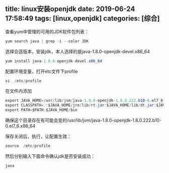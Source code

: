 title: linux安装openjdk
date: 2019-06-24 17:58:49
tags: [linux,openjdk]
categories: [综合]
---
查看yum中管理的可用的JDK软件包列表：

```java
yum search java | grep -i --color JDK
```

<!--more-->

选择合适版本，安装jdk，本人选择的是java-1.8.0-openjdk-devel.x86_64

```java
yum install java-1.8.0-openjdk-devel.x86_64
```

配置环境变量，打开etc文件下profile

```java
vi  /etc/profile
```

在文件内添加

```java
export JAVA_HOME=/usr/lib/jvm/java-1.8.0-openjdk-1.8.0.222.b10-0.el7_6.x86_64
export CLASSPATH=.:$JAVA_HOME/jre/lib/rt.jar:$JAVA_HOME/lib/dt.jar:$JAVA_HOME/lib/tools.jar
export PATH=$PATH:$JAVA_HOME/bin
```

确保这个目录存在有可能会变的/usr/lib/jvm/java-1.8.0-openjdk-1.8.0.222.b10-0.el7_6.x86_64

保存关闭后，执行，让配置生效：

```java
source  /etc/profile
```

然后分别输入下面命令确认jdk是否安装成功：

```java
java
```